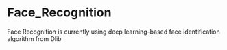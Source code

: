 # Face_Recognition
Face Recognition is currently using deep learning-based face identification algorithm from Dlib
